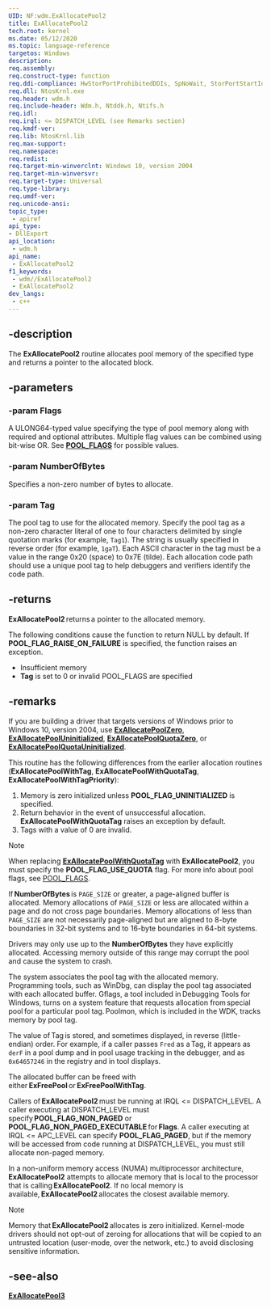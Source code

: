 ```yaml
---
UID: NF:wdm.ExAllocatePool2
title: ExAllocatePool2
tech.root: kernel
ms.date: 05/12/2020
ms.topic: language-reference
targetos: Windows
description:
req.assembly:
req.construct-type: function
req.ddi-compliance: HwStorPortProhibitedDDIs, SpNoWait, StorPortStartIo
req.dll: NtosKrnl.exe
req.header: wdm.h
req.include-header: Wdm.h, Ntddk.h, Ntifs.h
req.idl:
req.irql: <= DISPATCH_LEVEL (see Remarks section)
req.kmdf-ver:
req.lib: NtosKrnl.lib
req.max-support:
req.namespace:
req.redist:
req.target-min-winverclnt: Windows 10, version 2004
req.target-min-winversvr:
req.target-type: Universal
req.type-library:
req.umdf-ver:
req.unicode-ansi:
topic_type:
 - apiref
api_type:
- DllExport
api_location:
 - wdm.h
api_name:
 - ExAllocatePool2
f1_keywords:
 - wdm//ExAllocatePool2
 - ExAllocatePool2
dev_langs:
 - c++
---
```


## -description

The **ExAllocatePool2** routine allocates pool memory of the specified type and returns a pointer to the allocated block.

## -parameters

### -param Flags

A ULONG64-typed value specifying the type of pool memory along with required and optional attributes. Multiple flag values can be combined using bit-wise OR. See [**POOL_FLAGS**](/windows-hardware/drivers/kernel/pool_flags) for possible values.

### -param NumberOfBytes

Specifies a non-zero number of bytes to allocate.

### -param Tag

The pool tag to use for the allocated memory. Specify the pool tag as a non-zero character literal of one to four characters delimited by single quotation marks (for example, `Tag1`). The string is usually specified in reverse order (for example, `1gaT`). Each ASCII character in the tag must be a value in the range 0x20 (space) to 0x7E (tilde). Each allocation code path should use a unique pool tag to help debuggers and verifiers identify the code path.

## -returns

**ExAllocatePool2** returns a pointer to the allocated memory. 

The following conditions cause the function to return NULL by default. If **POOL_FLAG_RAISE_ON_FAILURE** is specified, the function raises an exception.

* Insufficient memory
* **Tag** is set to 0 or invalid POOL_FLAGS are specified

## -remarks

If you are building a driver that targets versions of Windows prior to Windows 10, version 2004, use [**ExAllocatePoolZero**](nf-wdm-exallocatepoolzero.md), [**ExAllocatePoolUninitialized**](nf-wdm-exallocatepooluninitialized.md), [**ExAllocatePoolQuotaZero**](nf-wdm-exallocatepoolquotazero.md), or [**ExAllocatePoolQuotaUninitialized**](nf-wdm-exallocatepoolquotauninitialized.md).

This routine has the following differences from the earlier allocation routines (**ExAllocatePoolWithTag**, **ExAllocatePoolWithQuotaTag**, **ExAllocatePoolWithTagPriority**):

1. Memory is zero initialized unless **POOL_FLAG_UNINITIALIZED** is specified.
2. Return behavior in the event of unsuccessful allocation.  **ExAllocatePoolWithQuotaTag** raises an exception by default.
3. Tags with a value of 0 are invalid.

> [!NOTE]
> When replacing [**ExAllocatePoolWithQuotaTag**](https://docs.microsoft.com/windows-hardware/drivers/ddi/wdm/nf-wdm-exallocatepoolwithquotatag) with **ExAllocatePool2**, you must specify the **POOL_FLAG_USE_QUOTA** flag. For more info about pool flags, see [POOL_FLAGS](https://docs.microsoft.com/windows-hardware/drivers/kernel/pool_flags).

If **NumberOfBytes** is `PAGE_SIZE` or greater, a page-aligned buffer is allocated. Memory allocations of `PAGE_SIZE` or less are allocated within a page and do not cross page boundaries. Memory allocations of less than `PAGE_SIZE` are not necessarily page-aligned but are aligned to 8-byte boundaries in 32-bit systems and to 16-byte boundaries in 64-bit systems.

Drivers may only use up to the **NumberOfBytes** they have explicitly allocated. Accessing memory outside of this range may corrupt the pool and cause the system to crash.

The system associates the pool tag with the allocated memory. Programming tools, such as WinDbg, can display the pool tag associated with each allocated buffer. Gflags, a tool included in Debugging Tools for Windows, turns on a system feature that requests allocation from special pool for a particular pool tag. Poolmon, which is included in the WDK, tracks memory by pool tag.

The value of Tag is stored, and sometimes displayed, in reverse (little-endian) order. For example, if a caller passes `Fred` as a Tag, it appears as `derF` in a pool dump and in pool usage tracking in the debugger, and as `0x64657246` in the registry and in tool displays.

The allocated buffer can be freed with either **ExFreePool** or **ExFreePoolWithTag**.

Callers of **ExAllocatePool2** must be running at IRQL <= DISPATCH_LEVEL. A caller executing at DISPATCH_LEVEL must specify **POOL_FLAG_NON_PAGED** or **POOL_FLAG_NON_PAGED_EXECUTABLE** for **Flags**. A caller executing at IRQL <= APC_LEVEL can specify **POOL_FLAG_PAGED**, but if the memory will be accessed from code running at DISPATCH_LEVEL, you must still allocate non-paged memory.

In a non-uniform memory access (NUMA) multiprocessor architecture, **ExAllocatePool2** attempts to allocate memory that is local to the processor that is calling **ExAllocatePool2**. If no local memory is available, **ExAllocatePool2** allocates the closest available memory.

> [!NOTE]
> Memory that **ExAllocatePool2** allocates is zero initialized. Kernel-mode drivers should not opt-out of zeroing for allocations that will be copied to an untrusted location (user-mode, over the network, etc.) to avoid disclosing sensitive information.

## -see-also

[**ExAllocatePool3**](nf-wdm-exallocatepool3.md)
